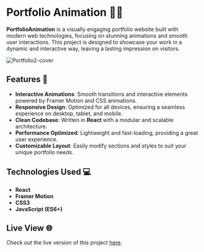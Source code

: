 # Portfolio Animation 🎨✨

**PortfolioAnimation** is a visually engaging portfolio website built with modern web technologies, focusing on stunning animations and smooth user interactions. This project is designed to showcase your work in a dynamic and interactive way, leaving a lasting impression on visitors.

![Portfolio2-cover](https://github.com/user-attachments/assets/c7bcc0ba-abda-403e-b39e-3d86e915dc34)


## Features 🚀

- **Interactive Animations**: Smooth transitions and interactive elements powered by Framer Motion and CSS animations.
- **Responsive Design**: Optimized for all devices, ensuring a seamless experience on desktop, tablet, and mobile.
- **Clean Codebase**: Written in **React** with a modular and scalable architecture.
- **Performance Optimized**: Lightweight and fast-loading, providing a great user experience.
- **Customizable Layout**: Easily modify sections and styles to suit your unique portfolio needs.

## Technologies Used 💻

- **React**
- **Framer Motion**
- **CSS3**
- **JavaScript (ES6+)**

## Live View 🌐

Check out the live version of this project [here](https://developerammaryasser.github.io/portfolioAnimation/).
